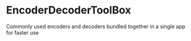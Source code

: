 # EncoderDecoderToolBox
Commonly used encoders and decoders bundled together in a single app for faster use
